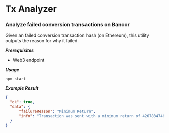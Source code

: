# Tx Analyzer
### Analyze failed conversion transactions on Bancor

Given an failed conversion transaction hash (on Ethereum), this utility outputs the reason for why it failed.

_**Prerequisites**_
* Web3 endpoint

_**Usage**_
```
npm start
```


_**Example Result**_
```json
{
  "ok": true,
  "data": {
      "failureReason": "Minimum Return",
      "info": "Transaction was sent with a minimum return of 426783474837234940, but actual returned amount was 423861513563611120"
  }
}
```
